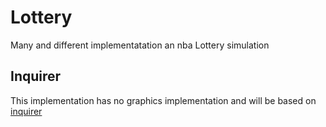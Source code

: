 # Lottery

Many and different implementatation an nba Lottery simulation

## Inquirer

This implementation has no graphics implementation and will be based on [inquirer](https://www.npmjs.com/package/inquirer)
